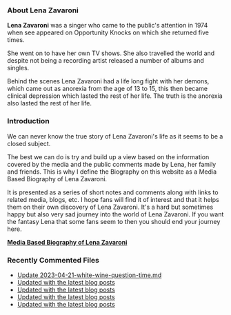 ### About Lena Zavaroni

<p><strong>Lena Zavaroni</strong> was a singer who came to the public's attention in 1974 when see appeared on Opportunity Knocks on which she returned five times.</p>

<p>She went on to have her own TV shows. She also travelled the world and despite not being a recording artist released a number of albums and singles.</p>

<p>Behind the scenes Lena Zavaroni had a life long fight with her demons, which came out as anorexia from the age of 13 to 15, this then became clinical depression which lasted the rest of her life. The truth is the anorexia also lasted the rest of her life.</p>

### Introduction

<p>We can never know the true story of Lena Zavaroni's life as it seems to be a closed subject.</p>

<p>The best we can do is try and build up a view based on the information covered by the media and the public comments made by Lena, her family and friends. This is why I define the Biography on this website as a Media Based Biography of Lena Zavaroni.</p>

<p>It is presented as a series of short notes and comments along with links to related media, blogs, etc. I hope fans will find it of interest and that it helps them on their own discovery of Lena Zavaroni. It's a hard but sometimes happy but also very sad journey into the world of Lena Zavaroni. If you want the fantasy Lena that some fans seem to then you should end your journey here.</p>

<a href="https://fanzoflenazavaroni.github.io/1963-11-04-lena-zavaroni/"><strong>Media Based Biography of Lena Zavaroni</strong></a>

### Recently Commented Files

<!-- BLOG-POST-LIST:START -->
- [Update 2023-04-21-white-wine-question-time.md](https://github.com/FanzOfLenaZavaroni/fanzoflenazavaroni.github.io/commit/793f4355173d2e0139dca398750475178134aef7)
- [Updated with the latest blog posts](https://github.com/FanzOfLenaZavaroni/fanzoflenazavaroni.github.io/commit/e8dff3e27f2529ab664da76fc69b981b3d78c1db)
- [Updated with the latest blog posts](https://github.com/FanzOfLenaZavaroni/fanzoflenazavaroni.github.io/commit/c0e54122564c14835e3888768a6cebc14dbffcdf)
- [Updated with the latest blog posts](https://github.com/FanzOfLenaZavaroni/fanzoflenazavaroni.github.io/commit/6e608245d081e5d3a219433933f28a946c05e70e)
- [Updated with the latest blog posts](https://github.com/FanzOfLenaZavaroni/fanzoflenazavaroni.github.io/commit/3b62ebb6a65f1f6e2ab0465b0fbb12e22ece39a4)
<!-- BLOG-POST-LIST:END -->
